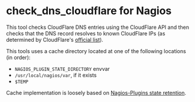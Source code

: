 # check_dns_cloudflare for Nagios

This tool checks CloudFlare DNS entries using the CloudFlare API and then checks that the DNS record resolves to known CloudFlare IPs (as determined by CloudFlare's [official list](https://www.cloudflare.com/ips/)).

This tools uses a cache directory located at one of the following locations (in order):

- `NAGIOS_PLUGIN_STATE_DIRECTORY` envvar
- `/usr/local/nagios/var`, if it exists
- `$TEMP`

Cache implementation is loosely based on [Nagios-Plugins state retention](https://nagios-plugins.org/doc/state-retention.html).
